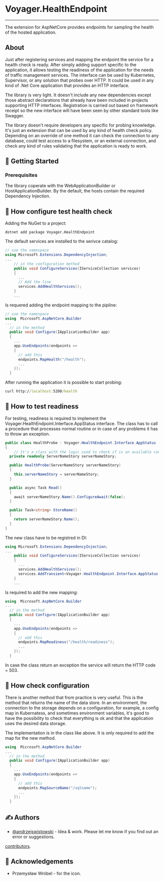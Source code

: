 # Voyager.HealthEndpoint

---
The extension for AspNetCore provides endpoints for sampling the health of the hosted application. 


## About

Just after registering services and mapping the endpoint the service for a health check is ready. After simply adding support specific to the application, it allows testing the readiness of the application for the needs of traffic management services. The interface can be used by Kubernetes, Supervisor, or any solution that probes over HTTP. It could be used in any kind of .Net Core application that provides an HTTP interface.

The library is very light. It doesn't include any new dependencies except those abstract declarations that already have been included in projects supporting HTTP interfaces. Registration is carried out based on framework receipt so the new interface will have been seen by other standard tools like Swagger. 

The library doesn't require developers any specific for probing knowledge. It's just an extension that can be used by any kind of health check policy. Depending on an override of one method it can check the connection to any database, could test access to a filesystem, or an external connection, and check any kind of rules validating that the application is ready to work.

## 🏁 Getting Started 

### Prerequisites

The library coperate with the WebApplicationBuilder or HostApplicationBuilder. By the default, the hosts contain the required Dependency Injection.

## 🔧 How configure test health check  

Adding the NuGet to a project:

```.NET CLI 
dotnet add package Voyager.HealthEndpoint
```

The default services are installed to the serivce catalog:

```C# 
// use the namespace
using Microsoft.Extensions.DependencyInjection;
...
    // in the configuration method
    public void ConfigureServices(IServiceCollection services)
    {
      ...
      // Add the line
      services.AddHealthServices();
    }
    ...
```
Is requered adding the endpoint mapping to the pipline:

```C#
// use the namespace
using  Microsoft.AspNetCore.Builder
...
  // in the method
  public void Configure(IApplicationBuilder app)
  {
    ...
    app.UseEndpoints(endpoints =>
    {
      // add this 
      endpoints.MapHealth("/health");
      ...
    });
  }
```

After running the application it is possible to start probing:

```cmd 
curl http://localhost:5200/health
```
## 🔧 How to test readiness 

For testing, readiness is required to implement the Voyager.HealthEndpoint.Interface.AppStatus interface. The class has to call a procedure that processes normal routine or in case of any problems it has to throw an exception.
  
```C#
public class HealthProbe : Voyager.HealthEndpoint.Interface.AppStatus
{
	// It's a class with the logic used to check if is an available connection to this data store
  private readonly ServerNameStory serverNameStory;

  public HealthProbe(ServerNameStory serverNameStory)
  {
    this.serverNameStory = serverNameStory;
  }

  public async Task Read()
  {
    await serverNameStory.Name().ConfigureAwait(false);
  }

  public Task<string> StoreName()
  {
    return serverNameStory.Name();
  }
}
```

The new class have to be registred in DI:

```C#
using Microsoft.Extensions.DependencyInjection;
...
    public void ConfigureServices(IServiceCollection services)
    {
      ...
      services.AddHealthServices();
      services.AddTransient<Voyager.HealthEndpoint.Interface.AppStatus, HealthProbe>();
    }
    ...
```

Is required to add the new mapping:

```C#
using  Microsoft.AspNetCore.Builder
...
  // in the method
  public void Configure(IApplicationBuilder app)
  {
    ...
    app.UseEndpoints(endpoints =>
    {
      // add this 
      endpoints.MapReadiness("/health/readiness");
      ...
    });
  }
```

In case the class return an exception the service will return the HTTP code = 503.

## 🔧 How check configuration 

There is another method that from practice is very useful. This is the method that returns the name of the data store. In an environment, the connection to the storage depends on a configuration, for example, a config map in Kubernatess, and sometimes environment variables, it's good to have the possibility to check that everything is ok and that the application uses the desired data storage. 

The implementation is in the class like above. It is only required to add the map for the new method.

```C#
using  Microsoft.AspNetCore.Builder
...
  // in the method
  public void Configure(IApplicationBuilder app)
  {
    ...
    app.UseEndpoints(endpoints =>
    {
      // add this 
      endpoints.MapSourceName("/sqlname");
      ...
    });
  }
```

## ✍️ Authors 

- [@andrzejswistowski](https://github.com/AndrzejSwistowski) - Idea & work. Please let me know if you find out an error or suggestions.

[contributors](https://github.com/Voyager-Poland).

## 🎉 Acknowledgements 

- Przemysław Wróbel - for the icon.
